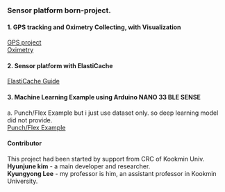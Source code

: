 ### Sensor platform born-project.

#### 1. GPS tracking and Oximetry Collecting, with Visualization
[GPS project](https://github.com/oryondark/CRC-Sensor-platform/tree/master/track_gps)<br>
[Oximetry](https://github.com/oryondark/CRC-Sensor-platform/tree/master/oxyhrmMonitor)<br>

#### 2. Sensor platform with ElastiCache
[ElastiCache Guide](https://github.com/oryondark/CRC-Sensor-platform/tree/master/centrallized_platform)<br>

#### 3. Machine Learning Example using Arduino NANO 33 BLE SENSE
a. Punch/Flex Example but i just use dataset only. so deep learning model did not provide.<br>
[Punch/Flex Example](https://github.com/oryondark/CRC-Sensor-platform/tree/master/MachineLearning_example)<br>


#### Contributor
This project had been started by support from CRC of Kookmin Univ.<br>
**Hyunjune kim** - a main developer and researcher.<br>
**Kyungyong Lee** - my professor is him, an assistant professor in Kookmin University.
